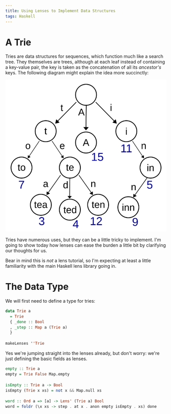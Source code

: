 ```yaml
---
title: Using Lenses to Implement Data Structures
tags: Haskell
---
```


# A Trie

Tries are data structures for sequences, which function much like a search tree.
They themselves are trees, although at each leaf instead of containing a
key-value pair, the key is taken as the concatenation of all its *ancestor's*
keys.
The following diagram might explain the idea more succinctly:

![](../images/Trie.svg)

Tries have numerous uses, but they can be a little tricky to implement.
I'm going to show today how lenses can ease the burden a little bit by
clarifying our thoughts for us.

Bear in mind this is *not* a lens tutorial, so I'm expecting at least a little
familiarity with the main Haskell lens library going in.

# The Data Type

We will first need to define a type for tries:

```haskell
data Trie a
  = Trie
  { _done :: Bool
  , _step :: Map a (Trie a)
  }

makeLenses ''Trie
```

Yes we're jumping straight into the lenses already, but don't worry: we're just
defining the basic fields as lenses.

```haskell
empty :: Trie a
empty = Trie False Map.empty

isEmpty :: Trie a -> Bool
isEmpty (Trie x xs) = not x && Map.null xs

word :: Ord a => [a] -> Lens' (Trie a) Bool
word = foldr (\x xs -> step . at x . anon empty isEmpty . xs) done
```
